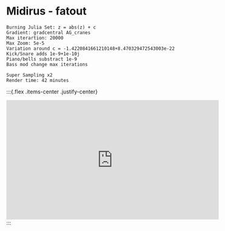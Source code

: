 # Midirus - fatout

```
Burning Julia Set: z = abs(z) + c
Gradient: gradcentral AG_cranes
Max iterartion: 20000
Max Zoom: 5e-5
Variation around c = -1.4220841661210148+8.470329472543003e-22
Kick/Snare adds 1e-9+1e-10j
Piano/bells substract 1e-9
Bass mod change max iterations

Super Sampling x2
Render time: 42 minutes
```

:::{.flex .items-center .justify-center}
<iframe width="560" height="315" src="https://www.youtube.com/embed/2srhEC9zo-o" title="YouTube video player" frameborder="0" allow="accelerometer; autoplay; clipboard-write; encrypted-media; gyroscope; picture-in-picture" allowfullscreen></iframe>
:::
